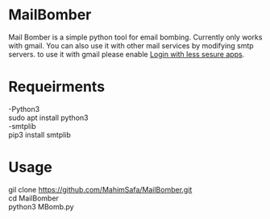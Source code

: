 # MailBomber
Mail Bomber is a simple python tool for email bombing. Currently only works with gmail. You can also use it with other mail services by modifying smtp servers.
to use it with gmail please enable <a href=https://myaccount.google.com/lesssecureapps> Login with less sesure apps</a>.
# Requeirments 
 -Python3 </br>
  sudo apt install python3 </br>
 -smtplib</br>
  pip3 install smtplib</br>
# Usage
 gil clone https://github.com/MahimSafa/MailBomber.git</br>
 cd MailBomber</br>
 python3 MBomb.py
